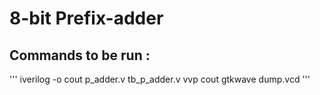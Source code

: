 # 8-bit Prefix-adder
## Commands to be run :  
'''
iverilog -o cout p_adder.v tb_p_adder.v
vvp cout
gtkwave dump.vcd
'''

